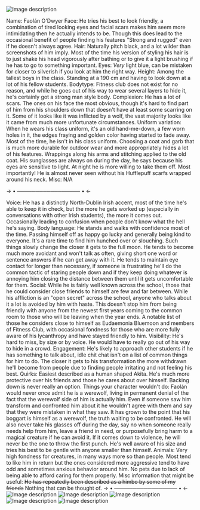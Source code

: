 ![Image description](https://files.catbox.moe/1p6dj2.jpg)

Name: Faolán O'Dwyer 
Face: He tries his best to look friendly, a combination of tired looking eyes and facial scars makes him seem more intimidating then he actually intends to be. Though this does lead to the occasional benefit of people finding his features "Strong and rugged" even if he doesn't always agree.
Hair: Naturally pitch black, and a lot wilder than screenshots of him imply. Most of the time his version of styling his hair is to just shake his head vigorously after bathing or to give it a light brushing if he has to go to something important. 
Eyes: *Very* light blue, can be mistaken for closer to silverish if you look at him the right way. 
Height: Among the tallest boys in the class. Standing at a 190 cm and having to look down at a lot of his fellow students.
Bodytype: Fitness club does not exist for no reason, and while he goes out of his way to wear several layers to hide it, he's certainly got a strong man style body.
Complexion: He has a lot of scars. The ones on his face the most obvious, though it's hard to find part of him from his shoulders down that doesn't have at least some scarring on it. Some of it looks like it was inflicted by a wolf, the vast majority looks like it came from much more unfortunate circumstances.
Uniform variation: When he wears his class uniform, it's an old hand-me-down, a few worn holes in it, the edges fraying and golden color having started to fade away. Most of the time, he isn't in his class uniform. Choosing a coat and garb that is much more durable for outdoor wear and more appropriately hides a lot of his features. Wrappings along his arms and stitching applied to the old coat. His sunglasses are always on during the day, he says because his eyes are sensitive to light. At night he is more willing to take them off. Most importantly! He is almost never seen without his Hufflepuff scarfs wrapped around his neck.
Misc: N/A

-> • ───────────────── • <-

Voice: He has a distinctly North-Dublin Irish accent, most of the time he's able to keep it in check, but the more he gets worked up (especially in conversations with other Irish students), the more it comes out. Occasionally leading to confusion when people don't know what the hell he's saying.
Body language: He stands and walks with confidence most of the time. Passing himself off as happy go lucky and generally being kind to everyone. It's a rare time to find him hunched over or slouching. Such things slowly change the closer it gets to the full moon. He tends to become much more avoidant and won't talk as often, giving short one word or sentence answers if he can get away with it. He tends to maintain eye contact for longer than necessary, if someone is frustrating he'll do the common tactic of staring people down and if they keep doing whatever is annoying him closing the distance between them until it gets uncomfortable for them.
Social: While he is fairly well known across the school, those that he could consider close friends to himself are few and far between. While his affliction is an "open secret" across the school, anyone who talks about it a lot is avoided by him with haste. This doesn't stop him from being friendly with anyone from the newest first years coming to the common room to those who will be leaving when the year ends.  A notable list of those he considers close to himself as Eudaemonia Bluemoon and members of Fitness Club, with occasional fondness for those who are more fully aware of his lycanthropy and have stayed friendly to him.
Visibility: He's hard to miss, by size or by voice. He would have to really go out of his way to hide in a crowd.
Engagement: He's likely to approach other students if he has something to talk about, idle chit chat isn't on a list of common things for him to do. The closer it gets to his transformation the more withdrawn he'll become from people due to finding people irritating and not feeling his best.
Quirks: Easiest described as a human shaped Akita. He's much more protective over his friends and those he cares about over himself. Backing down is never really an option.
Things your character wouldn't do: Faolán would never once admit he is a werewolf, living in permanent denial of the fact that the werewolf side of him is actually him. Even if someone saw him transform and confronted him about it he wouldn't agree with them and say that they were mistaken in what they saw. It has grown to the point that his boggart is himself as a werewolf, the truth waiting to be confronted. He will also never take his glasses off during the day, say no when someone really needs help from him, leave a friend in need, or purposefully bring harm to a magical creature if he can avoid it. If it comes down to violence, he will never be the one to throw the first punch. He's well aware of his size and tries his best to be gentle with anyone smaller than himself. 
Animals: Very high fondness for creatures, in many ways more so than people. Most tend to like him in return but the ones considered more aggressive tend to have odd and sometimes anxious behavior around him. No pets due to lack of being able to afford caring for them properly. 
Misc information that might be useful: ~~He has repeatedly been described as a himbo by some of my friends~~ Nothing that can be thought of.
-> • ───────────────── • <-
![Image description](https://files.catbox.moe/x6odi4.jpg)
![Image description](https://files.catbox.moe/ca1l9w.png)
![Image description](https://files.catbox.moe/qvoxmu.png)
![Image description](https://files.catbox.moe/t4m251.jpg)
![Image description](https://files.catbox.moe/mrr211.png)